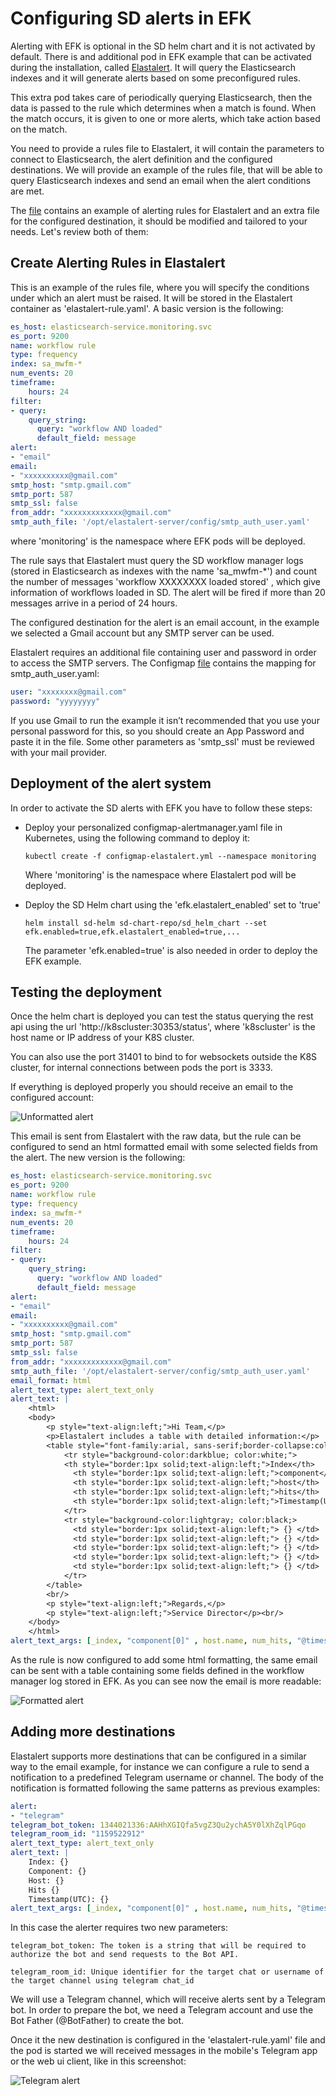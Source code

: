 # Configuring SD alerts in EFK
Alerting with EFK is optional in the SD helm chart and it is not activated by default. There is and additional pod in EFK example that can be activated during the installation, called [Elastalert](https://github.com/Yelp/elastalert). It will query the Elasticsearch indexes and it will generate alerts based on some preconfigured rules.

This extra pod takes care of periodically querying Elasticsearch, then the data is passed to the rule which determines when a match is found. When the match occurs, it is given to one or more alerts, which take action based on the match.

You need to provide a rules file to Elastalert, it will contain the parameters to connect to Elasticsearch, the alert definition and the configured destinations. We will provide an example of the rules file,  that will be able to query Elasticsearch indexes and send an email when the alert conditions are met.

The [file](./configmap-elastlalert.yaml) contains an example of alerting rules for Elastalert and an extra file for the configured destination, it should be modified and tailored to your needs. Let's review both of them:


## Create Alerting Rules in Elastalert
This is an example of the rules file, where you will specify the conditions under which an alert must be raised. It will be stored in the Elastalert container as 'elastalert-rule.yaml'.
A basic version is the following:

```yaml
es_host: elasticsearch-service.monitoring.svc
es_port: 9200
name: workflow rule
type: frequency
index: sa_mwfm-*
num_events: 20
timeframe:
    hours: 24
filter:
- query:
    query_string:
      query: "workflow AND loaded"
      default_field: message
alert:
- "email"
email:
- "xxxxxxxxxx@gmail.com"
smtp_host: "smtp.gmail.com"
smtp_port: 587
smtp_ssl: false
from_addr: "xxxxxxxxxxxxx@gmail.com"
smtp_auth_file: '/opt/elastalert-server/config/smtp_auth_user.yaml'
```

where 'monitoring' is the namespace where EFK pods will be deployed.

The rule says that Elastalert must query the SD workflow manager logs (stored in Elasticsearch as indexes with the name 'sa_mwfm-*') and count the number of messages 'workflow XXXXXXXX loaded stored' , which give information of workflows loaded in SD. The alert will be fired if more than 20 messages arrive in a period of 24 hours.

The configured destination for the alert is an email account, in the example we selected a Gmail account but any SMTP server can be used.

Elastalert requires an additional file containing user and password in order to access the SMTP servers. The Configmap [file](./configmap-elastalert.yaml) contains the mapping for smtp_auth_user.yaml:

```yaml
user: "xxxxxxxx@gmail.com"
password: "yyyyyyyy"
```

If you use Gmail to run the example it isn’t recommended that you use your personal password for this, so you should create an App Password and paste it in the file. Some other parameters as 'smtp_ssl' must be reviewed with your mail provider.


## Deployment of the alert system
In order to activate the SD alerts with EFK you have to follow these steps:

- Deploy your personalized configmap-alertmanager.yaml file in Kubernetes, using the following command to deploy it:

      kubectl create -f configmap-elastalert.yml --namespace monitoring

  Where 'monitoring' is the namespace where Elastalert pod will be deployed.


- Deploy the SD Helm chart using the 'efk.elastalert_enabled' set to 'true'

      helm install sd-helm sd-chart-repo/sd_helm_chart --set efk.enabled=true,efk.elastalert_enabled=true,...

  The parameter 'efk.enabled=true' is also needed in order to deploy the EFK example.


## Testing the deployment
Once the helm chart is deployed you can test the status querying the rest api using the url 'http://k8scluster:30353/status', where 'k8scluster' is the host name or IP address of your K8S cluster.

You can also use the port 31401 to bind to for websockets outside the K8S cluster, for internal  connections between pods the port is 3333.

If everything is deployed properly you should receive an email to the configured account:

![Unformatted alert](./images/unformatted.png)

This email is sent from Elastalert with the raw data, but the rule can be configured to send an html formatted email with some selected fields from the alert. The new version is the following:

```yaml
es_host: elasticsearch-service.monitoring.svc
es_port: 9200
name: workflow rule
type: frequency
index: sa_mwfm-*
num_events: 20
timeframe:
    hours: 24
filter:
- query:
    query_string:
      query: "workflow AND loaded"
      default_field: message
alert:
- "email"
email:
- "xxxxxxxxxx@gmail.com"
smtp_host: "smtp.gmail.com"
smtp_port: 587
smtp_ssl: false
from_addr: "xxxxxxxxxxxxx@gmail.com"
smtp_auth_file: '/opt/elastalert-server/config/smtp_auth_user.yaml'
email_format: html
alert_text_type: alert_text_only
alert_text: |
    <html>
    <body>
        <p style="text-align:left;">Hi Team,</p>
        <p>Elastalert includes a table with detailed information:</p>
        <table style="font-family:arial, sans-serif;border-collapse:collapse;;width:80%">
            <tr style="background-color:darkblue; color:white;">
            <th style="border:1px solid;text-align:left;">Index</th>
              <th style="border:1px solid;text-align:left;">component</th>
              <th style="border:1px solid;text-align:left;">host</th>
              <th style="border:1px solid;text-align:left;">hits</th>
              <th style="border:1px solid;text-align:left;">Timestamp(UTC)</th>
            </tr>
            <tr style="background-color:lightgray; color:black;>
              <td style="border:1px solid;text-align:left;"> {} </td>
              <td style="border:1px solid;text-align:left;"> {} </td>
              <td style="border:1px solid;text-align:left;"> {} </td>
              <td style="border:1px solid;text-align:left;"> {} </td>
              <td style="border:1px solid;text-align:left;"> {} </td>
            </tr>
        </table>
        <br/>
        <p style="text-align:left;">Regards,</p>
        <p style="text-align:left;">Service Director</p><br/>
    </body>
    </html>
alert_text_args: [_index, "component[0]" , host.name, num_hits, "@timestamp"]
```

As the rule is now configured to add some html formatting, the same email can be sent with a table containing some fields defined in the workflow manager log stored in EFK. As you can see now the email is more readable:

![Formatted alert](./images/formatted.png)


## Adding more destinations
Elastalert supports more destinations that can be configured in a similar way to the email example, for instance we can configure a rule to send a notification to a predefined Telegram username or channel. The body of the notification is formatted following the same patterns as previous examples:

```yaml
alert:
- "telegram"
telegram_bot_token: 1344021336:AAHhXGIQfa5vgZ3Qu2ychA5Y0lXhZqlPGqo
telegram_room_id: "1159522912"
alert_text_type: alert_text_only
alert_text: |
    Index: {}
    Component: {}
    Host: {}
    Hits {}
    Timestamp(UTC): {}
alert_text_args: [_index, "component[0]" , host.name, num_hits, "@timestamp"]
```

In this case the alerter requires two new parameters:

    telegram_bot_token: The token is a string that will be required to authorize the bot and send requests to the Bot API.

    telegram_room_id: Unique identifier for the target chat or username of the target channel using telegram chat_id

We will use a Telegram channel, which will receive alerts sent by a Telegram bot. In order to prepare the bot, we need a Telegram account and use the Bot Father (@BotFather) to create the bot.

Once it the new destination is configured in the 'elastalert-rule.yaml' file and the pod is started we will received messages in the mobile's Telegram app or the web ui client, like in this screenshot:

![Telegram alert](./images/telegram.png)
